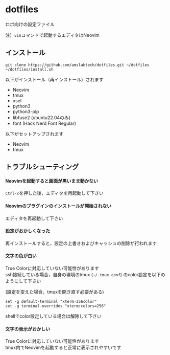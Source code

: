 # dotfiles
ロボ向けの設定ファイル

注）`vim`コマンドで起動するエディタはNeovim
## インストール
```
git clone https://github.com/amslabtech/dotfiles.git ~/dotfiles
~/dotfiles/install.sh
```
以下がインストール（再インストール）されます
- Neovim
- tmux
- xsel
- python3
- python3-pip
- libfuse2 (ubuntu22.04のみ)
- font (Hack Nerd Font Regular)

以下がセットアップされます

- Neovim
- tmux

## トラブルシューティング
#### Neovimを起動すると画面が黒いまま動かない
`Ctrl-c`を押した後，エディタを再起動して下さい

#### Neovimのプラグインのインストールが開始されない
エディタを再起動して下さい

#### 設定がおかしくなった
再インストールすると，設定の上書きおよびキャッシュの削除が行われます

#### 文字の色が白い
True Colorに対応していない可能性があります<br>
ssh接続している場合，自身の環境のtmux (`~/.tmux.conf`) のcolor設定を以下のようにして下さい

(設定を変えた場合，tmuxを開き直す必要がある)
```
set -g default-terminal "xterm-256color"
set -g terminal-overrides "xterm:colors=256"
```

shellでcolor設定している場合は解除して下さい

#### 文字の表示がおかしい
True Colorに対応していない可能性があります<br>
tmux内でNeovimを起動すると正常に表示されやすいです
